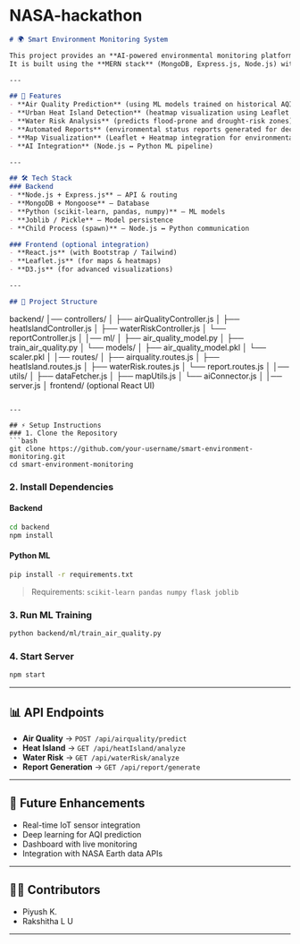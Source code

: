 # NASA-hackathon
```markdown
# 🌍 Smart Environment Monitoring System

This project provides an **AI-powered environmental monitoring platform** that predicts air quality, detects urban heat islands, and evaluates water risk zones using **machine learning, geospatial data, and visualization tools**.  
It is built using the **MERN stack** (MongoDB, Express.js, Node.js) with Python-based ML integration.

---

## 🚀 Features
- **Air Quality Prediction** (using ML models trained on historical AQI and pollutant data)
- **Urban Heat Island Detection** (heatmap visualization using Leaflet + geospatial data)
- **Water Risk Analysis** (predicts flood-prone and drought-risk zones)
- **Automated Reports** (environmental status reports generated for decision makers)
- **Map Visualization** (Leaflet + Heatmap integration for environmental insights)
- **AI Integration** (Node.js ↔ Python ML pipeline)

---

## 🛠️ Tech Stack
### Backend
- **Node.js + Express.js** – API & routing
- **MongoDB + Mongoose** – Database
- **Python (scikit-learn, pandas, numpy)** – ML models
- **Joblib / Pickle** – Model persistence
- **Child Process (spawn)** – Node.js ↔ Python communication

### Frontend (optional integration)
- **React.js** (with Bootstrap / Tailwind)
- **Leaflet.js** (for maps & heatmaps)
- **D3.js** (for advanced visualizations)

---

## 📂 Project Structure
```

backend/
│── controllers/
│   ├── airQualityController.js
│   ├── heatIslandController.js
│   ├── waterRiskController.js
│   └── reportController.js
│
│── ml/
│   ├── air_quality_model.py
│   ├── train_air_quality.py
│   └── models/
│       ├── air_quality_model.pkl
│       └── scaler.pkl
│
│── routes/
│   ├── airquality.routes.js
│   ├── heatIsland.routes.js
│   ├── waterRisk.routes.js
│   └── report.routes.js
│
│── utils/
│   ├── dataFetcher.js
│   ├── mapUtils.js
│   └── aiConnector.js
│
│── server.js
│
frontend/ (optional React UI)

````

---

## ⚡ Setup Instructions
### 1. Clone the Repository
```bash
git clone https://github.com/your-username/smart-environment-monitoring.git
cd smart-environment-monitoring
````

### 2. Install Dependencies

#### Backend

```bash
cd backend
npm install
```

#### Python ML

```bash
pip install -r requirements.txt
```

> Requirements: `scikit-learn pandas numpy flask joblib`

### 3. Run ML Training

```bash
python backend/ml/train_air_quality.py
```

### 4. Start Server

```bash
npm start
```

---

## 📊 API Endpoints

* **Air Quality** → `POST /api/airquality/predict`
* **Heat Island** → `GET /api/heatIsland/analyze`
* **Water Risk** → `GET /api/waterRisk/analyze`
* **Report Generation** → `GET /api/report/generate`

---

## 🌟 Future Enhancements

* Real-time IoT sensor integration
* Deep learning for AQI prediction
* Dashboard with live monitoring
* Integration with NASA Earth data APIs

---

## 👨‍💻 Contributors

* Piyush K.
* Rakshitha L U

---

```
```

